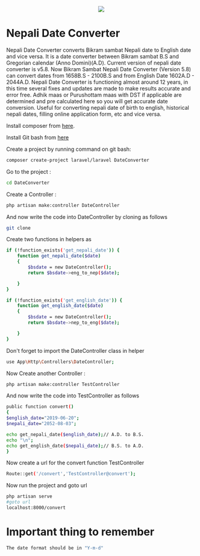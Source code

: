 <p align="center"><img src="https://laravel.com/assets/img/components/logo-laravel.svg"></p>

# Nepali Date Converter

Nepali Date Converter converts Bikram sambat Nepali date to English date and vice versa. It is a date converter between Bikram sambat B.S and Gregorian calendar (Anno Domini)(A.D). Current version of nepali date converter is v5.8. Now Bikram Sambat Nepali Date Converter (Version 5.8) can convert dates from 1658B.S - 2100B.S and from English Date 1602A.D - 2044A.D. Nepali Date Converter is functioning almost around 12 years, in this time several fixes and updates are made to make results accurate and error free. Adhik maas or Purushottam maas with DST if applicable are determined and pre calculated here so you will get accurate date conversion. Useful for converting nepali date of birth to english, historical nepali dates, filling online application form, etc and vice versa.

Install composer from [here](https://getcomposer.org/Composer-Setup.exe).

Install Git bash from [here](https://git-scm.com/download/win)

Create a project by running command on git bash:
``` bash
composer create-project laravel/laravel DateConverter
```
Go to the project :
``` bash
cd DateConverter
```
Create a Controller :
``` bash
php artisan make:controller DateController
```
And now write the code into DateController by cloning  as follows
``` bash
git clone
```
Create two functions in helpers as
``` bash
if (!function_exists('get_nepali_date')) {
    function get_nepali_date($date)
    {
        $bsdate = new DateController();
        return $bsdate->eng_to_nep($date);

    }
}

if (!function_exists('get_english_date')) {
    function get_english_date($date)
    {
        $bsdate = new DateController();
        return $bsdate->nep_to_eng($date);

    }
}

```
Don't forget to import the DateController class in helper
``` bash
use App\Http\Controllers\DateController;
```
Now Create another Controller :
``` bash
php artisan make:controller TestController
```
And now write the code into TestController as follows
``` bash
public function convert()
{
$english_date="2019-06-20";
$nepali_date="2052-08-03";

echo get_nepali_date($english_date);// A.D. to B.S.
echo "\n";
echo get_english_date($nepali_date);// B.S. to A.D.
}
```
Now create a url for the convert function TestController
``` bash
Route::get('/convert','TestController@convert');
```
Now run the project and goto url
``` bash
php artisan serve
#goto url
localhost:8000/convert
```
# Important thing to remember
``` bash
The date format should be in "Y-m-d"
```

